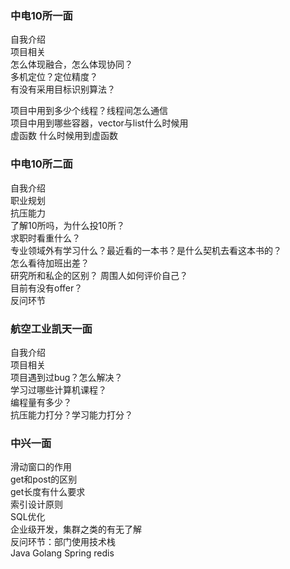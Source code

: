 ### 中电10所一面
自我介绍  
项目相关  
怎么体现融合，怎么体现协同？  
多机定位？定位精度？  
有没有采用目标识别算法？  

项目中用到多少个线程？线程间怎么通信  
项目中用到哪些容器，vector与list什么时候用  
虚函数 什么时候用到虚函数  
### 中电10所二面
自我介绍  
职业规划  
抗压能力  
了解10所吗，为什么投10所？  
求职时看重什么？  
专业领域外有学习什么？最近看的一本书？是什么契机去看这本书的？  
怎么看待加班出差？  
研究所和私企的区别？ 
周围人如何评价自己？  
目前有没有offer？  
反问环节

### 航空工业凯天一面  
自我介绍  
项目相关  
项目遇到过bug？怎么解决？  
学习过哪些计算机课程？  
编程量有多少？  
抗压能力打分？学习能力打分？   


### 中兴一面
滑动窗口的作用  
get和post的区别  
get长度有什么要求    
索引设计原则  
SQL优化  
企业级开发，集群之类的有无了解  
反问环节：部门使用技术栈  
Java Golang Spring redis
